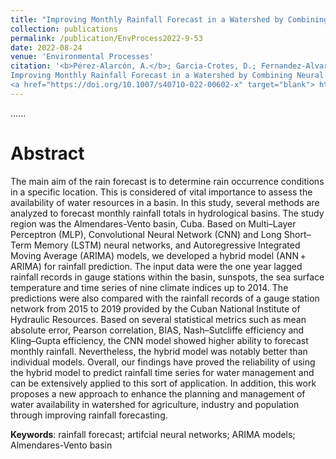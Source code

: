 ```yaml
---
title: "Improving Monthly Rainfall Forecast in a Watershed by Combining Neural Networks and Autoregressive Models"
collection: publications
permalink: /publication/EnvProcess2022-9-53
date: 2022-08-24
venue: 'Environmental Processes'
citation: '<b>Pérez-Alarcón, A.</b>; Garcia-Crotes, D.; Fernandez-Alvarez, J.C.; Martínez-González, Y. (2022).
Improving Monthly Rainfall Forecast in a Watershed by Combining Neural Networks and Autoregressive Models. <i>Environmental Processes</i>, 9, 53,
<a href="https://doi.org/10.1007/s40710-022-00602-x" target="blank"> https://doi.org/10.1007/s40710-022-00602-x </a>'
---
```

......  

# Abstract

The main aim of the rain forecast is to determine rain occurrence conditions in a specific location. This is considered of vital importance 
to assess the availability of water resources in a basin. In this study, several methods are analyzed to forecast monthly rainfall totals in
hydrological basins. The study region was the Almendares-Vento basin, Cuba. Based on Multi–Layer Perceptron (MLP), Convolutional Neural Network
(CNN) and Long Short–Term Memory (LSTM) neural networks, and Autoregressive Integrated Moving Average (ARIMA) models, we developed a hybrid model
(ANN + ARIMA) for rainfall prediction. The input data were the one year lagged rainfall records in gauge stations within the basin, sunspots, the
sea surface temperature and time series of nine climate indices up to 2014. The predictions were also compared with the rainfall records of a gauge 
station network from 2015 to 2019 provided by the Cuban National Institute of Hydraulic Resources. Based on several statistical metrics such as mean
absolute error, Pearson correlation, BIAS, Nash–Sutcliffe efficiency and Kling–Gupta efficiency, the CNN model showed higher ability to forecast 
monthly rainfall. Nevertheless, the hybrid model was notably better than individual models. Overall, our findings have proved the reliability of 
using the hybrid model to predict rainfall time series for water management and can be extensively applied to this sort of application. In addition,
this work proposes a new approach to enhance the planning and management of water availability in watershed for agriculture, industry and population 
through improving rainfall forecasting.




<b>Keywords</b>: rainfall forecast; artifcial neural networks; ARIMA models; Almendares-Vento basin
